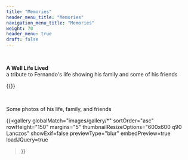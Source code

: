 ```yaml
---
title: "Memories"
header_menu_title: "Memories"
navigation_menu_title: "Memories"
weight: 70
header_menu: true
draft: false
---
```


</br>  

<b>A Well Life Lived</b>    
a tribute to Fernando's life showing his family and some of his friends  

{{<youtube mDm9rO3FOY8>}}

</br>  

Some photos of his life, family, and friends  

{{<gallery
    globalMatch="images/gallery/*"
    sortOrder="asc"
    rowHeight="150"
    margins="5"
    thumbnailResizeOptions="600x600 q90 Lanczos"
    showExif=false
    previewType="blur"
    embedPreview=true
    loadJQuery=true
>}}